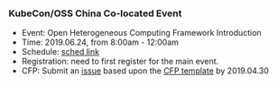 ### KubeCon/OSS China Co-located Event
* Event: Open Heterogeneous Computing Framework Introduction
* Time: 2019.06.24, from 8:00am - 12:00am
* Schedule: [sched link](https://kccncosschn19eng.sched.com/event/Nv2S/open-heterogeneous-computing-framework-introduction-hosted-by-huawei-additional-registration-fee-required?iframe=yes&w=100%&sidebar=yes&bg=no#)
* Registration: need to first register for the main event.
* CFP: Submit an [issue](https://github.com/open-heterogeneous-computing-framework/conference/issues/new) based upon the [CFP template](./cfp-template.md) by 2019.04.30
